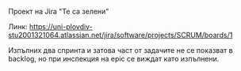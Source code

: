 Проект на Jira "Те са зелени"

Линк: https://uni-plovdiv-stu2001321064.atlassian.net/jira/software/projects/SCRUM/boards/1

Изпълних два спринта и затова част от задачите не се показват в backlog, но при инспекция на epic се виждат като изпълнени.
